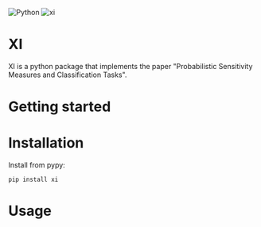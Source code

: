 ![Python](https://img.shields.io/badge/python-3670A0?style=for-the-badge&logo=python&logoColor=ffdd54)
![xi](https://github.com/mfumagalli68/xi/actions/workflows/python-package.yml/badge.svg)
# XI

XI is a python package that implements the paper "Probabilistic Sensitivity Measures and
Classification Tasks".

# Getting started


# Installation
Install from pypy:

```[python]
pip install xi
```

# Usage